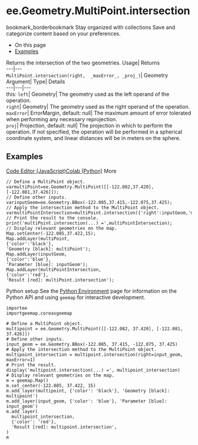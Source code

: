  
#  ee.Geometry.MultiPoint.intersection 
bookmark_borderbookmark Stay organized with collections  Save and categorize content based on your preferences.
  * On this page
  * [Examples](https://developers.google.com/earth-engine/apidocs/ee-geometry-multipoint-intersection#examples)


Returns the intersection of the two geometries. 
Usage| Returns  
---|---  
`MultiPoint.intersection(right,  _maxError_, _proj_)`| Geometry  
Argument| Type| Details  
---|---|---  
this: `left`| Geometry| The geometry used as the left operand of the operation.  
`right`| Geometry| The geometry used as the right operand of the operation.  
`maxError`| ErrorMargin, default: null| The maximum amount of error tolerated when performing any necessary reprojection.  
`proj`| Projection, default: null| The projection in which to perform the operation. If not specified, the operation will be performed in a spherical coordinate system, and linear distances will be in meters on the sphere.  
## Examples
[Code Editor (JavaScript)](https://developers.google.com/earth-engine/apidocs/ee-geometry-multipoint-intersection#code-editor-javascript-sample)[Colab (Python)](https://developers.google.com/earth-engine/apidocs/ee-geometry-multipoint-intersection#colab-python-sample) More
```
// Define a MultiPoint object.
varmultiPoint=ee.Geometry.MultiPoint([[-122.082,37.420],[-122.081,37.426]]);
// Define other inputs.
varinputGeom=ee.Geometry.BBox(-122.085,37.415,-122.075,37.425);
// Apply the intersection method to the MultiPoint object.
varmultiPointIntersection=multiPoint.intersection({'right':inputGeom,'maxError':1});
// Print the result to the console.
print('multiPoint.intersection(...) =',multiPointIntersection);
// Display relevant geometries on the map.
Map.setCenter(-122.085,37.422,15);
Map.addLayer(multiPoint,
{'color':'black'},
'Geometry [black]: multiPoint');
Map.addLayer(inputGeom,
{'color':'blue'},
'Parameter [blue]: inputGeom');
Map.addLayer(multiPointIntersection,
{'color':'red'},
'Result [red]: multiPoint.intersection');
```
Python setup
See the [ Python Environment](https://developers.google.com/earth-engine/guides/python_install) page for information on the Python API and using `geemap` for interactive development.
```
importee
importgeemap.coreasgeemap
```
```
# Define a MultiPoint object.
multipoint = ee.Geometry.MultiPoint([[-122.082, 37.420], [-122.081, 37.426]])
# Define other inputs.
input_geom = ee.Geometry.BBox(-122.085, 37.415, -122.075, 37.425)
# Apply the intersection method to the MultiPoint object.
multipoint_intersection = multipoint.intersection(right=input_geom, maxError=1)
# Print the result.
display('multipoint.intersection(...) =', multipoint_intersection)
# Display relevant geometries on the map.
m = geemap.Map()
m.set_center(-122.085, 37.422, 15)
m.add_layer(multipoint, {'color': 'black'}, 'Geometry [black]: multipoint')
m.add_layer(input_geom, {'color': 'blue'}, 'Parameter [blue]: input_geom')
m.add_layer(
  multipoint_intersection,
  {'color': 'red'},
  'Result [red]: multipoint.intersection',
)
m
```

